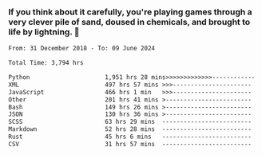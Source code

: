 ### If you think about it carefully, you're playing games through a very clever pile of sand, doused in chemicals, and brought to life by lightning.  👋


<!--START_SECTION:waka-->

```txt
From: 31 December 2018 - To: 09 June 2024

Total Time: 3,794 hrs

Python                     1,951 hrs 28 mins>>>>>>>>>>>>>------------   51.44 %
XML                        497 hrs 57 mins >>>----------------------   13.13 %
JavaScript                 466 hrs 1 min   >>>----------------------   12.28 %
Other                      201 hrs 41 mins >------------------------   05.32 %
Bash                       149 hrs 26 mins >------------------------   03.94 %
JSON                       130 hrs 36 mins >------------------------   03.44 %
SCSS                       63 hrs 29 mins  -------------------------   01.67 %
Markdown                   52 hrs 28 mins  -------------------------   01.38 %
Rust                       45 hrs 6 mins   -------------------------   01.19 %
CSV                        31 hrs 57 mins  -------------------------   00.84 %
```

<!--END_SECTION:waka-->
